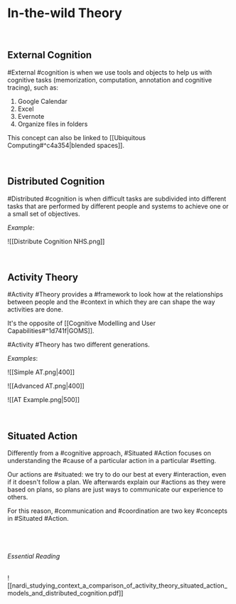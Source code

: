 # In-the-wild Theory
<br>

## External Cognition

#External #cognition is when we use tools and objects to help us with cognitive tasks (memorization, computation, annotation and cognitive tracing), such as:

1) Google Calendar
2) Excel
3) Evernote
4) Organize files in folders

This concept can also be linked to [[Ubiquitous Computing#^c4a354|blended spaces]].

<br>

## Distributed Cognition

#Distributed #cognition is when difficult tasks are subdivided into different tasks that are performed by different people and systems to achieve one or a small set of objectives.

*Example*:

![[Distribute Cognition NHS.png]]

<br>

## Activity Theory

#Activity #Theory provides a #framework to look how at the relationships between people and the #context in which they are can shape the way activities are done.

It's the opposite of [[Cognitive Modelling and User Capabilities#^1d741f|GOMS]].

#Activity #Theory has two different generations.

*Examples*:

![[Simple AT.png|400]]

![[Advanced AT.png|400]]

![[AT Example.png|500]]

<br>

## Situated Action

Differently from a #cognitive approach, #Situated #Action focuses on understanding the #cause of a particular action in a particular #setting.

Our actions are #situated: we try to do our best at every #interaction, even if it doesn't follow a plan. We afterwards explain our #actions as they were based on plans, so plans are just ways to communicate our experience to others.

For this reason, #communication and #coordination are two key #concepts in #Situated #Action.

<br>
<br>

###### Essential Reading

![[nardi_studying_context_a_comparison_of_activity_theory_situated_action_models_and_distributed_cognition.pdf]]